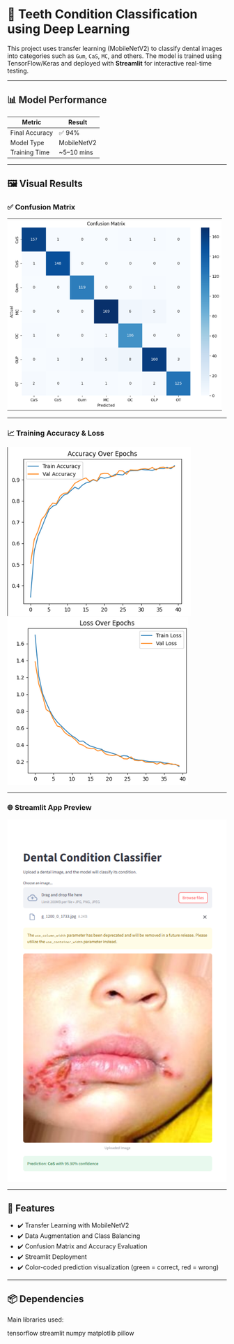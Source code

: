 # 🦷 Teeth Condition Classification using Deep Learning

This project uses transfer learning (MobileNetV2) to classify dental images into categories such as `Gum`, `CaS`, `MC`, and others. The model is trained using TensorFlow/Keras and deployed with **Streamlit** for interactive real-time testing.

---

## 📊 Model Performance

| Metric       | Result       |
|--------------|--------------|
|Final Accuracy| ✅ 94%       |
| Model Type   | MobileNetV2  |
| Training Time | ~5–10 mins  |


---

## 🖼️ Visual Results

### ✅ Confusion Matrix  
![Confusion Matrix](images/confusion_matrix.png)

---

### 📈 Training Accuracy & Loss  
![Accuracy](images/Accuracy_over_epochs.png)  
![Loss](images/Loss_over_epochs.png)

---

### 🌐 Streamlit App Preview  
![Streamlit UI](images/Streamlit_page.png)

---

## 🧠 Features

- ✔️ Transfer Learning with MobileNetV2
- ✔️ Data Augmentation and Class Balancing
- ✔️ Confusion Matrix and Accuracy Evaluation
- ✔️ Streamlit Deployment
- ✔️ Color-coded prediction visualization (green = correct, red = wrong)

---

## 📦 Dependencies

Main libraries used:

tensorflow
streamlit
numpy
matplotlib
pillow
